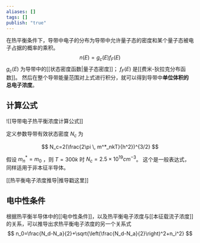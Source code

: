 ```yaml
---
aliases: []
tags: []
publish: "true"
---
```


在热平衡条件下，导带中电子的分布为导带中允许量子态的密度和某个量子态被电子占据的概率的乘积。
$$
n(E)=g_c(E)f_F(E)
$$
$g_c(E)$ 为导带中的[[状态密度函数|量子态密度]]； $f_F(E)$ 是[[费米-狄拉克分布函数]]。
然后在整个导带能量范围对上式进行积分，就可以得到导带中**单位体积的总电子浓度**。

## 计算公式

![[导带电子热平衡浓度计算公式]]


定义参数导带有效状态密度 $N_c$ 为

$$
N_c=2(\frac{2\pi \, m^*_nkT}{h^2})^{3/2}
$$

假设 $m_n^*=m_0$ ，则 $T=300k$ 时 $N_c=2.5\times 10^{19}cm^{-3}$。
这个是一般表达式，同样适用于非本征半导体。

[[热平衡电子浓度推导|推导戳这里]]

## 电中性条件

根据热平衡半导体中的[[电中性条件]]，以及热平衡电子浓度与[[本征载流子浓度]]的关系，可以推导出求热平衡电子浓度的另一个关系式
$$
n_0=\frac{N_d-N_a}{2}+\sqrt{\left(\frac{N_d-N_a}{2}\right)^2+n_i^2}
$$
